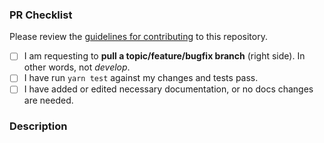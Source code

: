 ### PR Checklist

Please review the [guidelines for contributing](CONTRIBUTING.md) to this repository.

- [ ] I am requesting to **pull a topic/feature/bugfix branch** (right side). In other words, not _develop_.
- [ ] I have run `yarn test` against my changes and tests pass.
- [ ] I have added or edited necessary documentation, or no docs changes are needed.

### Description

<!--Please describe your pull request. Thank you!-->


